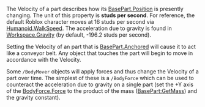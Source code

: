 The Velocity of a part describes how its [BasePart.Position](https://developer.roblox.com/en-us/api-reference/property/BasePart/Position) is presently changing. The unit of this property is **studs per second**. For reference, the default Roblox character moves at 16 studs per second via [Humanoid.WalkSpeed](https://developer.roblox.com/en-us/api-reference/property/Humanoid/WalkSpeed). The acceleration due to gravity is found in [Workspace.Gravity](https://developer.roblox.com/en-us/api-reference/property/Workspace/Gravity) (by default, -196.2 studs per second).

Setting the Velocity of an part that is [BasePart.Anchored](https://developer.roblox.com/en-us/api-reference/property/BasePart/Anchored) will cause it to act like a conveyor belt. Any object that touches the part will begin to move in accordance with the Velocity.

Some `/BodyMover` objects will apply forces and thus change the Velocity of a part over time. The simplest of these is a `/BodyForce` which can be used to counteract the acceleration due to gravity on a single part (set the +Y axis of the [BodyForce.Force](https://developer.roblox.com/en-us/api-reference/property/BodyForce/Force) to the product of the mass ([BasePart:GetMass](https://developer.roblox.com/en-us/api-reference/function/BasePart/GetMass)) and the gravity constant).